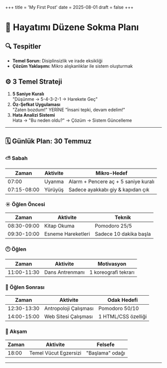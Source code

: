 +++
title = 'My First Post'
date = 2025-08-01
draft = false
+++

# 🧩 Hayatımı Düzene Sokma Planı

## 🔍 Tespitler
- **Temel Sorun:** Disiplinsizlik ve irade eksikliği  
- **Çözüm Yaklaşımı:** Mikro alışkanlıklar ile sistem oluşturmak  

## ⚙️ 3 Temel Strateji
1. **5 Saniye Kuralı**  
   "Düşünme → 5-4-3-2-1 → Harekete Geç"
2. **Öz-Şefkat Uygulaması**  
   "Zaten bozdum!" YERİNE "İnsani tepki, devam edelim!"
3. **Hata Analizi Sistemi**  
   Hata → "Bu neden oldu?" → Çözüm → Sistem Güncelleme

---

## 🗓️ Günlük Plan: 30 Temmuz

### ⛅ Sabah
| Zaman         | Aktivite         | Mikro-Hedef                    |
|---------------|------------------|--------------------------------|
| 07:00         | Uyanma           | Alarm + Pencere aç + 5 saniye kuralı |
| 07:15-08:00   | Yürüyüş          | Sadece ayakkabı giy & kapıdan çık |

### ☀️ Öğlen Öncesi
| Zaman         | Aktivite             | Teknik               |
|---------------|----------------------|----------------------|
| 08:30-09:00   | Kitap Okuma          | Pomodoro 25/5        |
| 09:30-10:00   | Esneme Hareketleri   | Sadece 10 dakika başla |

### 🕛 Öğlen
| Zaman         | Aktivite         | Motivasyon                |
|---------------|------------------|---------------------------|
| 11:00-11:30   | Dans Antrenmanı  | 1 koreografi tekrarı      |

### 🌆 Öğlen Sonrası
| Zaman         | Aktivite                 | Odak Hedefi          |
|---------------|--------------------------|----------------------|
| 12:30-13:30   | Antropoloji Çalışması    | Pomodoro 50/10       |
| 14:00-15:00   | Web Sitesi Çalışması     | 1 HTML/CSS özelliği  |

### 🌙 Akşam
| Zaman   | Aktivite                 | Felsefe              |
|---------|--------------------------|----------------------|
| 18:00   | Temel Vücut Egzersizi    | "Başlama" odağı      |

---

